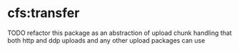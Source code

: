 cfs:transfer
=========================

TODO refactor this package as an abstraction of upload chunk handling that
both http and ddp uploads and any other upload packages can use